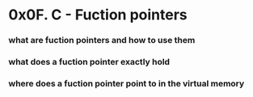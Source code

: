 # 0x0F. C - Fuction pointers
### what are fuction pointers and how to use them
### what does a fuction pointer exactly hold
### where does a fuction pointer point to in the virtual memory
